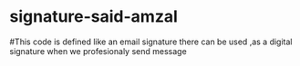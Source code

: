 # signature-said-amzal

#This code is  defined like an email signature there can be used ,as a digital signature when we profesionaly send message
